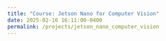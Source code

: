 ```yaml
---
title: "Course: Jetson Nano for Computer Vision"
date: 2025-02-16 16:11:00-0400
permalink: /projects/jetson_nano_computer_vision
---
```

